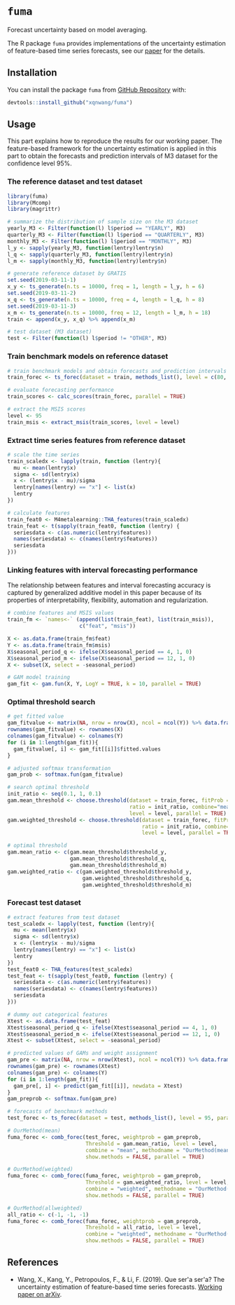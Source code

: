 `fuma`
========

Forecast uncertainty based on model averaging.

The R package `fuma` provides implementations of the uncertainty estimation of feature-based time series forecasts, see our [paper](https://arxiv.org/abs/1908.02891) for the details.

Installation
------------

You can install the package `fuma` from [GitHub Repository](https://github.com/xqnwang/fuma) with:

``` r
devtools::install_github("xqnwang/fuma")
```

Usage
-----

This part explains how to reproduce the results for our working paper. The feature-based framework for the uncertainty estimation is applied in this part to obtain the forecasts and prediction intervals of M3 dataset for the confidence level $95\%$.

### The reference dataset and test dataset

``` r
library(fuma)
library(Mcomp)
library(magrittr)

# summarize the distribution of sample size on the M3 dataset
yearly_M3 <- Filter(function(l) l$period == "YEARLY", M3)
quarterly_M3 <- Filter(function(l) l$period == "QUARTERLY", M3)
monthly_M3 <- Filter(function(l) l$period == "MONTHLY", M3)
l_y <- sapply(yearly_M3, function(lentry)lentry$n)
l_q <- sapply(quarterly_M3, function(lentry)lentry$n)
l_m <- sapply(monthly_M3, function(lentry)lentry$n)

# generate reference dataset by GRATIS
set.seed(2019-03-11-1)
x_y <- ts_generate(n.ts = 10000, freq = 1, length = l_y, h = 6)
set.seed(2019-03-11-2)
x_q <- ts_generate(n.ts = 10000, freq = 4, length = l_q, h = 8)
set.seed(2019-03-11-3)
x_m <- ts_generate(n.ts = 10000, freq = 12, length = l_m, h = 18)
train <- append(x_y, x_q) %>% append(x_m)

# test dataset (M3 dataset)
test <- Filter(function(l) l$period != "OTHER", M3)
```

### Train benchmark models on reference dataset

``` r
# train benchmark models and obtain forecasts and prediction intervals
train_forec <- ts_forec(dataset = train, methods_list(), level = c(80, 85, 90, 95, 99), parallel = TRUE)

# evaluate forecasting performance
train_scores <- calc_scores(train_forec, parallel = TRUE) 

# extract the MSIS scores
level <- 95
train_msis <- extract_msis(train_scores, level = level) 
```

### Extract time series features from reference dataset

``` r
# scale the time series
train_scaledx <- lapply(train, function (lentry){
  mu <- mean(lentry$x)
  sigma <- sd(lentry$x)
  x <- (lentry$x - mu)/sigma
  lentry[names(lentry) == "x"] <- list(x)
  lentry
})

# calculate features
train_feat0 <- M4metalearning::THA_features(train_scaledx)
train_feat <- t(sapply(train_feat0, function (lentry) {
  seriesdata <- c(as.numeric(lentry$features))
  names(seriesdata) <- c(names(lentry$features))
  seriesdata
}))
```

### Linking features with interval forecasting performance

The relationship between features and interval forecasting accuracy is captured by generalized additive model in this paper because of its properties of interpretability, flexibility, automation and regularization.

``` r
# combine features and MSIS values
train_fm <- `names<-` (append(list(train_feat), list(train_msis)), 
                       c("feat", "msis"))

X <- as.data.frame(train_fm$feat)
Y <- as.data.frame(train_fm$msis)
X$seasonal_period_q <- ifelse(X$seasonal_period == 4, 1, 0)
X$seasonal_period_m <- ifelse(X$seasonal_period == 12, 1, 0)
X <- subset(X, select = -seasonal_period)

# GAM model training
gam_fit <- gam.fun(X, Y, LogY = TRUE, k = 10, parallel = TRUE)
```

### Optimal threshold search

``` r
# get fitted value
gam_fitvalue <- matrix(NA, nrow = nrow(X), ncol = ncol(Y)) %>% data.frame()
rownames(gam_fitvalue) <- rownames(X)
colnames(gam_fitvalue) <- colnames(Y)
for (i in 1:length(gam_fit)){
  gam_fitvalue[, i] <- gam_fit[[i]]$fitted.values
}

# adjusted softmax transformation
gam_prob <- softmax.fun(gam_fitvalue)

# search optimal threshold
init_ratio <- seq(0.1, 1, 0.1)
gam.mean_threshold <- choose.threshold(dataset = train_forec, fitProb = gam_prob, 
                                       ratio = init_ratio, combine="mean", 
                                       level = level, parallel = TRUE) 
gam.weighted_threshold <- choose.threshold(dataset = train_forec, fitProb = gam_prob, 
                                           ratio = init_ratio, combine="weighted", 
                                           level = level, parallel = TRUE) 

# optimal threshold
gam.mean_ratio <- c(gam.mean_threshold$threshold_y, 
                    gam.mean_threshold$threshold_q, 
                    gam.mean_threshold$threshold_m)
gam.weighted_ratio <- c(gam.weighted_threshold$threshold_y, 
                        gam.weighted_threshold$threshold_q, 
                        gam.weighted_threshold$threshold_m)
```

### Forecast test dataset

``` r
# extract features from test dataset
test_scaledx <- lapply(test, function (lentry){
  mu <- mean(lentry$x)
  sigma <- sd(lentry$x)
  x <- (lentry$x - mu)/sigma
  lentry[names(lentry) == "x"] <- list(x)
  lentry
})
test_feat0 <- THA_features(test_scaledx)
test_feat <- t(sapply(test_feat0, function (lentry) {
  seriesdata <- c(as.numeric(lentry$features))
  names(seriesdata) <- c(names(lentry$features))
  seriesdata
}))

# dummy out categorical features
Xtest <- as.data.frame(test_feat)
Xtest$seasonal_period_q <- ifelse(Xtest$seasonal_period == 4, 1, 0)
Xtest$seasonal_period_m <- ifelse(Xtest$seasonal_period == 12, 1, 0)
Xtest <- subset(Xtest, select = -seasonal_period)

# predicted values of GAMs and weight assignment
gam_pre <- matrix(NA, nrow = nrow(Xtest), ncol = ncol(Y)) %>% data.frame()
rownames(gam_pre) <- rownames(Xtest)
colnames(gam_pre) <- colnames(Y)
for (i in 1:length(gam_fit)){
  gam_pre[, i] <- predict(gam_fit[[i]], newdata = Xtest)
}
gam_preprob <- softmax.fun(gam_pre)

# forecasts of benchmark methods
test_forec <- ts_forec(dataset = test, methods_list(), level = 95, parallel = TRUE)

# OurMethod(mean)
fuma_forec <- comb_forec(test_forec, weightprob = gam_preprob,
                         Threshold = gam.mean_ratio, level = level,
                         combine = "mean", methodname = "OurMethod(mean)",
                         show.methods = FALSE, parallel = TRUE)

# OurMethod(weighted)
fuma_forec <- comb_forec(fuma_forec, weightprob = gam_preprob,
                         Threshold = gam.weighted_ratio, level = level,
                         combine = "weighted", methodname = "OurMethod(weighted)",
                         show.methods = FALSE, parallel = TRUE)

# OurMethod(allweighted)
all_ratio <- c(-1, -1, -1) 
fuma_forec <- comb_forec(fuma_forec, weightprob = gam_preprob,
                         Threshold = all_ratio, level = level,
                         combine = "weighted", methodname = "OurMethod(allweighted)",
                         show.methods = FALSE, parallel = TRUE)
```

References
----------

- Wang, X., Kang, Y., Petropoulos, F., & Li, F. (2019). Que ser\'a ser\'a? The uncertainty estimation of feature-based time series forecasts. [Working paper on arXiv](https://arxiv.org/abs/1908.02891).


